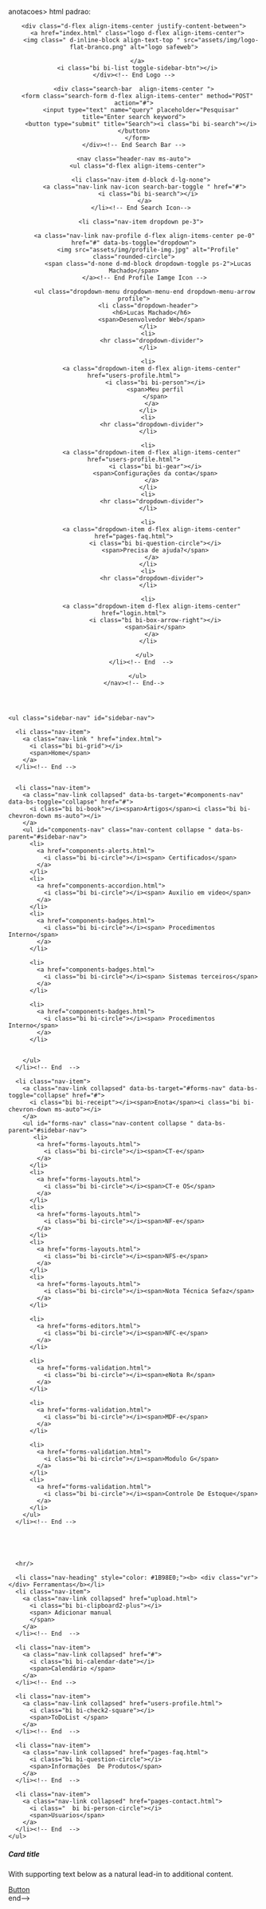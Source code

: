  anotacoes>
 html padrao:
    <!DOCTYPE html>
<html lang="pt-br">

<head>
  <meta charset="utf-8">
  <meta content="width=device-width, initial-scale=1.0" name="viewport">

  <title>Base de conhecimento | Safeweb</title>
  <meta content="" name="description">
  <meta content="" name="keywords">

  <!-- Favicons -->
  <link rel="icon" type="image/x-icon" href="assets/img/favicon.png">
  <!-- js -->
  <script type="text/javascript" src="assets/js/main.js"></script>
  <!-- Google Fonts -->
  <link href="https://fonts.gstatic.com" rel="preconnect">
  <link href="https://fonts.googleapis.com/css?family=Open+Sans:300,300i,400,400i,600,600i,700,700i|Nunito:300,300i,400,400i,600,600i,700,700i|Poppins:300,300i,400,400i,500,500i,600,600i,700,700i" rel="stylesheet">
  
  <!-- Vendor CSS Files -->
  <link href="assets/vendor/bootstrap/css/bootstrap.min.css" rel="stylesheet">
  <link href="assets/vendor/bootstrap-icons/bootstrap-icons.css" rel="stylesheet">
  <link href="assets/vendor/boxicons/css/boxicons.min.css" rel="stylesheet">
  <link href="assets/vendor/quill/quill.snow.css" rel="stylesheet">
  <link href="assets/vendor/quill/quill.bubble.css" rel="stylesheet">
  <link href="assets/vendor/remixicon/remixicon.css" rel="stylesheet">
  <link href="assets/vendor/simple-datatables/style.css" rel="stylesheet">

  <!-- CSS File -->
  <link href="assets/css/style.css" rel="stylesheet">

  
</head>
<body>
    <!-- ======= Header ======= -->
  <header id="header" class="header fixed-top d-flex align-items-center d-flex justify-content-between">

    <div class="d-flex align-items-center justify-content-between">
      <a href="index.html" class="logo d-flex align-items-center">
        <img class=" d-inline-block align-text-top " src="assets/img/logo-flat-branco.png" alt="logo safeweb">
        
      </a>
      <i class="bi bi-list toggle-sidebar-btn"></i>
    </div><!-- End Logo -->

    <div class="search-bar  align-items-center ">
      <form class="search-form d-flex align-items-center" method="POST" action="#">
        <input type="text" name="query" placeholder="Pesquisar" title="Enter search keyword">
        <button type="submit" title="Search"><i class="bi bi-search"></i></button>
      </form>
    </div><!-- End Search Bar -->

    <nav class="header-nav ms-auto">
      <ul class="d-flex align-items-center">

        <li class="nav-item d-block d-lg-none">
          <a class="nav-link nav-icon search-bar-toggle " href="#">
            <i class="bi bi-search"></i>
          </a>
        </li><!-- End Search Icon-->

        <li class="nav-item dropdown pe-3">

          <a class="nav-link nav-profile d-flex align-items-center pe-0" href="#" data-bs-toggle="dropdown">
            <img src="assets/img/profile-img.jpg" alt="Profile" class="rounded-circle">
            <span class="d-none d-md-block dropdown-toggle ps-2">Lucas Machado</span>
          </a><!-- End Profile Iamge Icon -->

          <ul class="dropdown-menu dropdown-menu-end dropdown-menu-arrow profile">
            <li class="dropdown-header">
              <h6>Lucas Machado</h6>
              <span>Desenvolvedor Web</span>
            </li>
            <li>
              <hr class="dropdown-divider">
            </li>

            <li>
              <a class="dropdown-item d-flex align-items-center" href="users-profile.html">
                <i class="bi bi-person"></i>
                <span>Meu perfil
                </span>
              </a>
            </li>
            <li>
              <hr class="dropdown-divider">
            </li>

            <li>
              <a class="dropdown-item d-flex align-items-center" href="users-profile.html">
                <i class="bi bi-gear"></i>
                <span>Configurações da conta</span>
              </a>
            </li>
            <li>
              <hr class="dropdown-divider">
            </li>

            <li>
              <a class="dropdown-item d-flex align-items-center" href="pages-faq.html">
                <i class="bi bi-question-circle"></i>
                <span>Precisa de ajuda?</span>
              </a>
            </li>
            <li>
              <hr class="dropdown-divider">
            </li>

            <li>
              <a class="dropdown-item d-flex align-items-center" href="login.html">
                <i class="bi bi-box-arrow-right"></i>
                <span>Sair</span>
              </a>
            </li>

          </ul>
        </li><!-- End  -->

      </ul>
    </nav><!-- End-->

  </header><!-- End Header -->

 <!-- ======= Sidebar ======= -->
  <aside id="sidebar" class="sidebar">

    <ul class="sidebar-nav" id="sidebar-nav">

      <li class="nav-item">
        <a class="nav-link " href="index.html">
          <i class="bi bi-grid"></i>
          <span>Home</span>
        </a>
      </li><!-- End -->


      <li class="nav-item">
        <a class="nav-link collapsed" data-bs-target="#components-nav" data-bs-toggle="collapse" href="#">
          <i class="bi bi-book"></i><span>Artigos</span><i class="bi bi-chevron-down ms-auto"></i>
        </a>
        <ul id="components-nav" class="nav-content collapse " data-bs-parent="#sidebar-nav">
          <li>
            <a href="components-alerts.html">
              <i class="bi bi-circle"></i><span> Certificados</span>
            </a>
          </li>
          <li>
            <a href="components-accordion.html">
              <i class="bi bi-circle"></i><span> Auxilio em video</span>
            </a>
          </li>
          <li>
            <a href="components-badges.html">
              <i class="bi bi-circle"></i><span> Procedimentos Interno</span>
            </a>
          </li>

          <li>
            <a href="components-badges.html">
              <i class="bi bi-circle"></i><span> Sistemas terceiros</span>
            </a>
          </li>
        
          <li>
            <a href="components-badges.html">
              <i class="bi bi-circle"></i><span> Procedimentos Interno</span>
            </a>
          </li>
        
        
        </ul>
      </li><!-- End  -->

      <li class="nav-item">
        <a class="nav-link collapsed" data-bs-target="#forms-nav" data-bs-toggle="collapse" href="#">
          <i class="bi bi-receipt"></i><span>Enota</span><i class="bi bi-chevron-down ms-auto"></i>
        </a>
        <ul id="forms-nav" class="nav-content collapse " data-bs-parent="#sidebar-nav">
           <li>
            <a href="forms-layouts.html">
              <i class="bi bi-circle"></i><span>CT-e</span>
            </a>
          </li>
          <li>
            <a href="forms-layouts.html">
              <i class="bi bi-circle"></i><span>CT-e OS</span>
            </a>
          </li>
          <li>
            <a href="forms-layouts.html">
              <i class="bi bi-circle"></i><span>NF-e</span>
            </a>
          </li>
          <li>
            <a href="forms-layouts.html">
              <i class="bi bi-circle"></i><span>NFS-e</span>
            </a>
          </li>
          <li>
            <a href="forms-layouts.html">
              <i class="bi bi-circle"></i><span>Nota Técnica Sefaz</span>
            </a>
          </li>

          <li>
            <a href="forms-editors.html">
              <i class="bi bi-circle"></i><span>NFC-e</span>
            </a>
          </li>

          <li>
            <a href="forms-validation.html">
              <i class="bi bi-circle"></i><span>eNota R</span>
            </a>
          </li>

          <li>
            <a href="forms-validation.html">
              <i class="bi bi-circle"></i><span>MDF-e</span>
            </a>
          </li>

          <li>
            <a href="forms-validation.html">
              <i class="bi bi-circle"></i><span>Modulo G</span>
            </a>
          </li>
          <li>
            <a href="forms-validation.html">
              <i class="bi bi-circle"></i><span>Controle De Estoque</span>
            </a>
          </li>
        </ul>
      </li><!-- End -->
   

     

      
      <hr/>

      <li class="nav-heading" style="color: #1B98E0;"><b> <div class="vr"></div> Ferramentas</b></li>
      <li class="nav-item">
        <a class="nav-link collapsed" href="upload.html">
          <i class="bi bi-clipboard2-plus"></i>
          <span> Adicionar manual
          </span>
        </a>
      </li><!-- End  -->

      <li class="nav-item">
        <a class="nav-link collapsed" href="#">
          <i class="bi bi-calendar-date"></i>
          <span>Calendário </span>
        </a>
      </li><!-- End -->

      <li class="nav-item">
        <a class="nav-link collapsed" href="users-profile.html">
          <i class="bi bi-check2-square"></i>
          <span>ToDoList </span>
        </a>
      </li><!-- End  -->

      <li class="nav-item">
        <a class="nav-link collapsed" href="pages-faq.html">
          <i class="bi bi-question-circle"></i>
          <span>Informações  De Produtos</span>
        </a>
      </li><!-- End  -->

      <li class="nav-item">
        <a class="nav-link collapsed" href="pages-contact.html">
          <i class="  bi bi-person-circle"></i>
          <span>Usuarios</span>
        </a>
      </li><!-- End  -->
    </ul>

  </aside><!-- End Sidebar-->
  <!-- ======= MAIN-CONTENT ======= -->
  <section>
    <div class="card d-flex p-2">
      <div class="card-body ">
        <h5 class="card-title">Card title</h5>
        <p class="card-text">With supporting text below as a natural lead-in to additional content.</p>
        <a href="#" class="btn btn-primary">Button</a>
      </div>
    </div>

 
  </section>














<!-- jQuery first, then Popper.js, then Bootstrap JS -->
<script src="https://code.jquery.com/jquery-3.3.1.slim.min.js" integrity="sha384-q8i/X+965DzO0rT7abK41JStQIAqVgRVzpbzo5smXKp4YfRvH+8abtTE1Pi6jizo" crossorigin="anonymous"></script>
<script src="https://cdnjs.cloudflare.com/ajax/libs/popper.js/1.14.3/umd/popper.min.js" integrity="sha384-ZMP7rVo3mIykV+2+9J3UJ46jBk0WLaUAdn689aCwoqbBJiSnjAK/l8WvCWPIPm49" crossorigin="anonymous"></script>
<script src="https://stackpath.bootstrapcdn.com/bootstrap/4.1.3/js/bootstrap.min.js" integrity="sha384-ChfqqxuZUCnJSK3+MXmPNIyE6ZbWh2IMqE241rYiqJxyMiZ6OW/JmZQ5stwEULTy" crossorigin="anonymous"></script>

  <!-- Vendor JS Files -->
  <script src="assets/vendor/apexcharts/apexcharts.min.js"></script>
  <script src="assets/vendor/bootstrap/js/bootstrap.bundle.min.js"></script>
  <script src="assets/vendor/chart.js/chart.umd.js"></script>
  <script src="assets/vendor/echarts/echarts.min.js"></script>
  <script src="assets/vendor/quill/quill.min.js"></script>
  <script src="assets/vendor/simple-datatables/simple-datatables.js"></script>
  <script src="assets/vendor/tinymce/tinymce.min.js"></script>
  <script src="assets/vendor/php-email-form/validate.js"></script>

  <!--  Main JS File -->
  <script src="assets/js/main.js"></script>
</body>
</html>
end-->